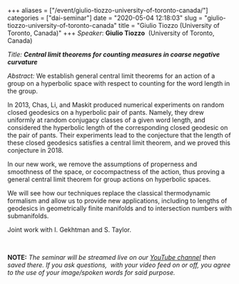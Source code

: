 +++
aliases = ["/event/giulio-tiozzo-university-of-toronto-canada/"]
categories = ["dai-seminar"]
date = "2020-05-04 12:18:03"
slug = "giulio-tiozzo-university-of-toronto-canada"
title = "Giulio Tiozzo (University of Toronto, Canada)"
+++
*Speaker*: **Giulio Tiozzo**  (University of Toronto, Canada)

*Title: **Central limit theorems for counting measures in coarse
negative curvature***

*Abstract:* We establish general central limit theorems for an action of
a group on a hyperbolic space with respect to counting for the word
length in the group.

In 2013, Chas, Li, and Maskit produced numerical experiments on random
closed geodesics on a hyperbolic pair of pants. Namely, they drew
uniformly at random conjugacy classes of a given word length, and
considered the hyperbolic length of the corresponding closed geodesic on
the pair of pants. Their experiments lead to the conjecture that the
length of these closed geodesics satisfies a central limit theorem, and
we proved this conjecture in 2018.

In our new work, we remove the assumptions of properness and smoothness
of the space, or cocompactness of the action, thus proving a general
central limit theorem for group actions on hyperbolic spaces.

We will see how our techniques replace the classical thermodynamic
formalism and allow us to provide new applications, including to lengths
of geodesics in geometrically finite manifolds and to intersection
numbers with submanifolds.

Joint work with I. Gekhtman and S. Taylor.

 

**NOTE:** *The seminar will be streamed live on our [YouTube
channel](https://www.youtube.com/channel/UCyNNg155G3iLS7l-qZjboyg) then
saved there. If you ask questions,  with your video feed on or off, you
agree to the use of your image/spoken words for said purpose.*
